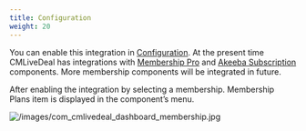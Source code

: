 ```yaml
---
title: Configuration
weight: 20
---
```

You can enable this integration in [Configuration](configuration.html#ref-configuration-merchant). At the present time CMLiveDeal has integrations with [Membership Pro](http://extensions.joomla.org/extensions/e-commerce/membership-a-subscriptions/20725) and [Akeeba Subscription](https://www.akeebabackup.com/) components. More membership components will be integrated in future.

After enabling the integration by selecting a membership. Membership Plans item is displayed in the component’s menu.

![/images/com_cmlivedeal_dashboard_membership.jpg](/images/com_cmlivedeal_dashboard_membership.jpg)